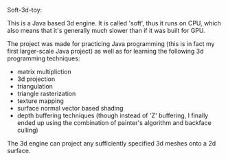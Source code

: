 Soft-3d-toy:

This is a Java based 3d engine. It is called 'soft', thus it runs on CPU, which also means
that it's generally much slower than if it was built for GPU.

The project was made for practicing Java programming (this is in fact my first larger-scale
Java project) as well as for learning the following 3d programming techniques:

  - matrix multipliction
  - 3d projection
  - triangulation
  - triangle rasterization
  - texture mapping
  - surface normal vector based shading
  - depth buffering techniques (though instead of 'Z' buffering, I finally ended up
                                using the combination of painter's algorithm and
                                backface culling)
  
The 3d engine can project any sufficiently specified 3d meshes onto a 2d surface. 
